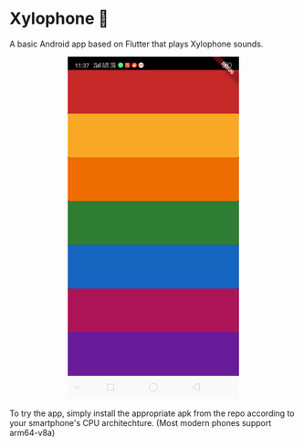 # Xylophone 🎹

A basic Android app based on Flutter that plays Xylophone sounds.

<p align="center">
  <img src="https://github.com/amanagarwal-x/xylophone-app/blob/master/Screenshot.png" width="300" >
</p>

To try the app, simply install the appropriate apk from the repo according to your smartphone's CPU architechture. (Most modern phones support arm64-v8a)
   


